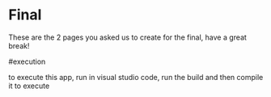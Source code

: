 # Final

These are the 2 pages you asked us to create for the final, have a great break!

#execution

to execute this app, run in visual studio code, run the build and then compile it to execute
